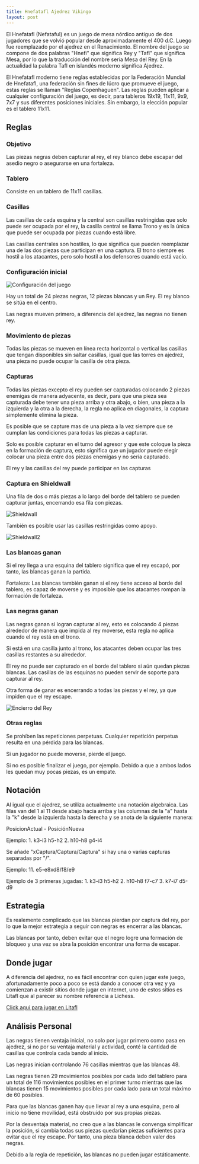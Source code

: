 ```yaml
---
title: Hnefatafl Ajedrez Vikingo
layout: post
---
```


El Hnefatafl (Nefataful) es un juego de mesa nórdico antiguo de dos jugadores que se volvió popular desde aproximadamente el 400 d.C. Luego fue reemplazado por el ajedrez en el Renacimiento. El nombre del juego se compone de dos palabras "Hnefi" que significa Rey y "Tafl" que significa Mesa, por lo que la traducción del nombre sería Mesa del Rey. En la actualidad la palabra Tafl en islandés moderno significa Ajedrez.

El Hnefatafl moderno tiene reglas establecidas por la Federación Mundial de Hnefatafl, una federación sin fines de lúcro que promueve el juego, estas reglas se llaman "Reglas Copenhaguen". Las reglas pueden aplicar a cualquier configuración del juego, es decir, para tableros 19x19, 11x11, 9x9, 7x7 y sus diferentes posiciones iniciales. Sin embargo, la elección popular es el tablero 11x11.

## Reglas

### Objetivo

Las piezas negras deben capturar al rey, el rey blanco debe escapar del asedio negro o asegurarse en una fortaleza.

### Tablero

Consiste en un tablero de 11x11 casillas.

### Casillas

Las casillas de cada esquina y la central son casillas restringidas que solo puede ser ocupada por el rey, la casilla central se llama Trono y es la única que puede ser ocupada por piezas cuando está libre.

Las casillas centrales son hostiles, lo que significa que pueden reemplazar una de las dos piezas que participan en una captura. El trono siempre es hostil a los atacantes, pero solo hostil a los defensores cuando está vacío.

### Configuración inicial

![Configuración del juego](https://i.postimg.cc/Hxbm07VZ/hnefatafl.png)

Hay un total de 24 piezas negras, 12 piezas blancas y un Rey. El rey blanco se sitúa en el centro.

Las negras mueven primero, a diferencia del ajedrez, las negras no tienen rey.

### Movimiento de piezas

Todas las piezas se mueven en línea recta horizontal o vertical las casillas que tengan disponibles sin saltar casillas, igual que las torres en ajedrez, una pieza no puede ocupar la casilla de otra pieza.

### Capturas

Todas las piezas excepto el rey pueden ser capturadas colocando 2 piezas enemigas de manera adyacente, es decir, para que una pieza sea capturada debe tener una pieza arriba y otra abajo, o bien, una pieza a la izquierda y la otra a la derecha, la regla no aplica en diagonales, la captura simplemente elimina la pieza.

Es posible que se capture mas de una pieza a la vez siempre que se cumplan las condiciones para todas las piezas a capturar.

Solo es posible capturar en el turno del agresor y que este coloque la pieza en la formación de captura, esto significa que un jugador puede elegir colocar una pieza entre dos piezas enemigas y no sería capturado.

El rey y las casillas del rey puede participar en las capturas

### Captura en Shieldwall

Una fila de dos o más piezas a lo largo del borde del tablero se pueden capturar juntas, encerrando esa fila con piezas.

![Shieldwall](https://i.postimg.cc/fL74Snr1/shieldwall.png)

También es posible usar las casillas restringidas como apoyo.

![Shieldwall2](https://i.postimg.cc/Yqn5Wxd2/Captura-de-pantalla-2022-01-02-13-55-12.png)

### Las blancas ganan

Si el rey llega a una esquina del tablero significa que el rey escapó, por tanto, las blancas ganan la partida.

Fortaleza: Las blancas también ganan si el rey tiene acceso al borde del tablero, es capaz de moverse y es imposible que los atacantes rompan la formación de fortaleza.

### Las negras ganan

Las negras ganan si logran capturar al rey, esto es colocando 4 piezas alrededor de manera que impida al rey moverse, esta regla no aplica cuando el rey está en el trono.

Si está en una casilla junto al trono, los atacantes deben ocupar las tres casillas restantes a su alrededor.

El rey no puede ser capturado en el borde del tablero si aún quedan piezas blancas. Las casillas de las esquinas no pueden servir de soporte para capturar al rey.

Otra forma de ganar es encerrando a todas las piezas y el rey, ya que impiden que el rey escape.

![Encierro del Rey](https://i.postimg.cc/pXsBVGqC/Captura-de-pantalla-2022-01-02-14-18-29.png)

### Otras reglas

Se prohíben las repeticiones perpetuas. Cualquier repetición perpetua resulta en una pérdida para las blancas.

Si un jugador no puede moverse, pierde el juego.

Si no es posible finalizar el juego, por ejemplo. Debido a que a ambos lados les quedan muy pocas piezas, es un empate.

## Notación

Al igual que el ajedrez, se utiliza actualmente una notación algebraica. Las filas van del 1 al 11 desde abajo hacia arriba y las columnas de la "a" hasta la "k" desde la izquierda hasta la derecha y se anota de la siguiente manera: 

PosicionActual - PosiciónNueva

Ejemplo: 1. k3-i3 h5-h2 2. h10-h8 g4-i4

Se añade "xCaptura/Captura/Captura" si hay una o varias capturas separadas por "/".

Ejemplo: 11. e5-e8xd8/f8/e9

Ejemplo de 3 primeras jugadas: 1. k3-i3 h5-h2 2. h10-h8 f7-c7 3. k7-i7 d5-d9

## Estrategia

Es realemente complicado que las blancas pierdan por captura del rey, por lo que la mejor estrategia a seguir con negras es encerrar a las blancas.

Las blancas por tanto, deben evitar que el negro logre una formación de bloqueo y una vez se abra la posición encontrar una forma de escapar.

## Donde jugar

A diferencia del ajedrez, no es fácil encontrar con quien jugar este juego, afortunadamente poco a poco se está dando a conocer otra vez y ya comienzan a existir sitios donde jugar en internet, uno de estos sitios es Litafl que al parecer su nombre referencia a Lichess.

[Click aquí para jugar en Litafl](https://litafl.com/tafl)

## Análisis Personal

Las negras tienen ventaja inicial, no solo por jugar primero como pasa en ajedrez, si no por su ventaja material y actividad, conté la cantidad de casillas que controla cada bando al inicio.

Las negras inician controlando 76 casillas mientras que las blancas 48.

Las negras tienen 29 movimientos posibles por cada lado del tablero para un total de 116 movimientos posibles en el primer turno mientras que las blancas tienen 15 movimientos posibles por cada lado para un total máximo de 60 posibles.

Para que las blancas ganen hay que llevar al rey a una esquina, pero al inicio no tiene movilidad, está obstruido por sus propias piezas.

Por la desventaja material, no creo que a las blancas le convenga simplificar la posición, si cambia todas sus piezas quedarían piezas suficientes para evitar que el rey escape. Por tanto, una pieza blanca deben valer dos negras.

Debido a la regla de repetición, las blancas no pueden jugar estáticamente.